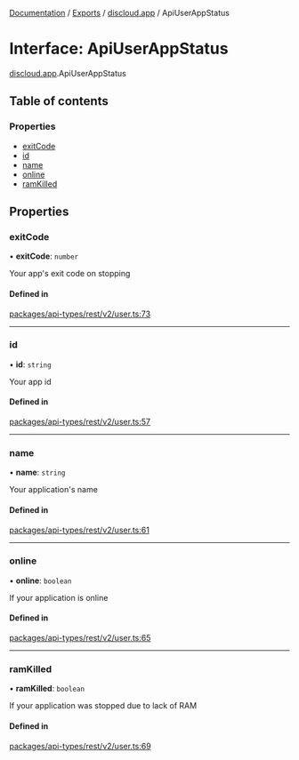 [Documentation](../README.md) / [Exports](../modules.md) / [discloud.app](../modules/discloud_app.md) / ApiUserAppStatus

# Interface: ApiUserAppStatus

[discloud.app](../modules/discloud_app.md).ApiUserAppStatus

## Table of contents

### Properties

- [exitCode](discloud_app.ApiUserAppStatus.md#exitcode)
- [id](discloud_app.ApiUserAppStatus.md#id)
- [name](discloud_app.ApiUserAppStatus.md#name)
- [online](discloud_app.ApiUserAppStatus.md#online)
- [ramKilled](discloud_app.ApiUserAppStatus.md#ramkilled)

## Properties

### exitCode

• **exitCode**: `number`

Your app's exit code on stopping

#### Defined in

[packages/api-types/rest/v2/user.ts:73](https://github.com/discloud/discloud.app/blob/ee3bbd2/packages/api-types/rest/v2/user.ts#L73)

___

### id

• **id**: `string`

Your app id

#### Defined in

[packages/api-types/rest/v2/user.ts:57](https://github.com/discloud/discloud.app/blob/ee3bbd2/packages/api-types/rest/v2/user.ts#L57)

___

### name

• **name**: `string`

Your application's name

#### Defined in

[packages/api-types/rest/v2/user.ts:61](https://github.com/discloud/discloud.app/blob/ee3bbd2/packages/api-types/rest/v2/user.ts#L61)

___

### online

• **online**: `boolean`

If your application is online

#### Defined in

[packages/api-types/rest/v2/user.ts:65](https://github.com/discloud/discloud.app/blob/ee3bbd2/packages/api-types/rest/v2/user.ts#L65)

___

### ramKilled

• **ramKilled**: `boolean`

If your application was stopped due to lack of RAM

#### Defined in

[packages/api-types/rest/v2/user.ts:69](https://github.com/discloud/discloud.app/blob/ee3bbd2/packages/api-types/rest/v2/user.ts#L69)
